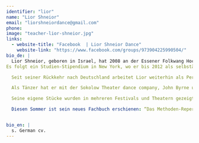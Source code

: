 ```yaml
---
identifier: "lior"
name: "Lior Shneior"
email: "liorshneiordance@gmail.com"
phone:
image: "teacher-lior-shneior.jpg"
links:
  - website-title: "Facebook  | Lior Shneior Dance"
    website-link: "https://www.facebook.com/groups/973904225990504/"
bio_de: |
  Lior Shneior, geboren in Israel, hat 2008 an der Essener Folkwang Hochschule die Ausbildung zum Bühnentänzer absolviert. 
Es folgt ein Studien-Stipendium in New York, wo er bis 2012 als selbständiger Performer und Choreograph arbeitete (Training bei David Howard und der Bill T Jones Company u.a.).  

  Seit seiner Rückkehr nach Deutschland arbeitet Lior weiterhin als Performer und Choreograph sowie als Tanzpädagoge und leitet Workshops für verschiedene Zielgruppen.  

  Als Tänzer hat er mit der Sokolow Theater dance company, John Byrne und Fotograf David LaChapelle, NeuerTanz/ WA Wölfel u.a gearbeitet. 

  Seine eigene Stücke wurden in mehreren Festivals und Theatern gezeigt - Judson church (NYC/USA), Proctors Theater (USA), 92 Street Y (NYC/USA), Summer Dance Festival in Suzanne Dellal Centre (Tel Aviv/Israel) , und Kleintheater (Luzern/Schweiz) u.a.  

  Diesen Sommer ist sein neues Fachbuch erschienen: “Das Methoden-Repertoire Tanz und Bewegung”, welches er zusammen mit Theaterpädagogin Maike Plath geschrieben hat.


bio_en: |
  s. German cv.
---
```

